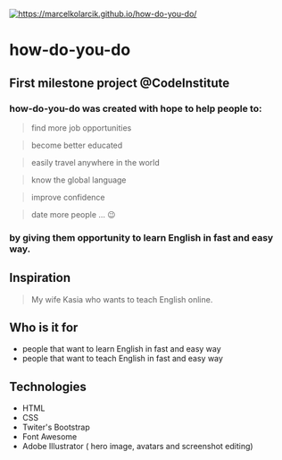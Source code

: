 <a href="https://marcelkolarcik.github.io/how-do-you-do/"><img src="https://raw.githubusercontent.com/marcelkolarcik/how-do-you-do/master/assets/screenshots/heroimage.gif" title="https://marcelkolarcik.github.io/how-do-you-do/" alt="https://marcelkolarcik.github.io/how-do-you-do/"></a>

# how-do-you-do

## First milestone project @CodeInstitute

### how-do-you-do was created with hope to help people to:

> find more job opportunities

> become better educated

> easily travel anywhere in the world

> know the global language

> improve confidence

> date more people ... :wink:

### by giving them opportunity to learn English in fast and easy way.

## Inspiration

> My wife Kasia who wants to teach English online.

## Who  is it for

* people that want to learn English in fast and easy way
* people that want to teach English in fast and easy way

## Technologies

* HTML
* CSS
* Twiter's Bootstrap
* Font Awesome
* Adobe Illustrator ( hero image, avatars and screenshot editing)